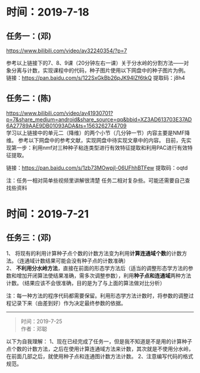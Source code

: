 # 时间：2019-7-18
## 任务一：(邓)
https://www.bilibili.com/video/av32240354/?p=7

参考以上链接下的7、8、9课（20分钟左右一课）关于分水岭的分割方法——对象分离与计数，实现课程中的代码，种子图片使用以下网盘中的种子图片为例。
链接：https://pan.baidu.com/s/122SxGkBb26pJK94IZf6tkQ 
提取码：j8h4 
## 任务二：(陈)
https://www.bilibili.com/video/av41930701?p=7&share_medium=android&share_source=qq&bbid=XZ3AD613703E37AD6A27789AAE9DB01093ADA&ts=1563262744709  
学习以上链接中的单元二（降维）的两个小节（几分钟一节）内容主要是NMF降维。
参考以下网盘中的参考文献，实现网盘中待实现文章中的内容。
目前，先实现第一步：利用nmf对三种种子粘连类型进行有效特征提取和利用PAC进行有效特征提取。

链接：https://pan.baidu.com/s/1zb73MOwpjl-06UFhhBTFew 
提取码：oqtd 


注：任务一相对简单些视频里讲解很清楚
    任务二相对复杂些。可能还需要自己查找些资料

# 时间：2019-7-21
##  任务三：(邓)
1、	将现有的利用计算种子点个数的计数方法变为利用**计算连通域个数**的计数方法。（连通域计数结果可能会没有种子点的计数准确）  
2、	**不利用分水岭方法**，直接在前面的形态学方法后（适当的调整形态学方法的参数和增加开闭算法使结果准确，需多次调整参数），利用**种子点和连通域**两种方法计数。（结果应该不会很准确，目的是为了与上面的算法做对比分析） 

注：每一种方法的程序代码都需要保留。利用形态学方法计数时，将参数的调整过程记录下来（由差到好）作为决定最终参数的依据。

_______
> 时间：2019-7-25  
作者：邓聪  

以下为自我理解：
1、现在已经完成了任务一，但是我不知道是不是用的计算种子点个数的计数方法，之后在使用计算连通域方法来计数，其次就是不使用分水岭，在前面几部之后，就使用种子点和连通图计数方法计数。
2、注意编写代码的格式规范。

